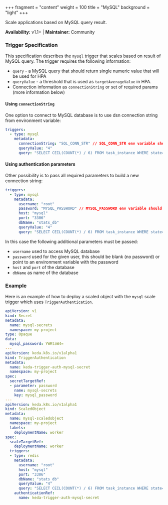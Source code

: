 +++
fragment = "content"
weight = 100
title = "MySQL"
background = "light"
+++

Scale applications based on MySQL query result.

**Availability:** v1.1+ | **Maintainer:** Community

<!--more-->

### Trigger Specification

This specification describes the `mysql` trigger that scales based on result of MySQL query.
The trigger requires the following information:
- `query` - a MySQL query that should return single numeric value that will be used for HPA
- `queryValue` - a threshold that is used as `targetAverageValue` in HPA. 
- Connection information as `connectionString` or set of required params (more information below)

#### Using `connectionString`
One option to connect to MySQL database is to use dsn connection string from environment variable:
```yaml
triggers:
  - type: mysql
    metadata:
      connectionString: "SQL_CONN_STR" // SQL_CONN_STR env variable should point to valid connection string
      queryValue: "4"
      query: "SELECT CEIL(COUNT(*) / 6) FROM task_instance WHERE state='running' OR state='queued'"
```

#### Using authentication parameters
Other possibility is to pass all required parameters to build a new connection string:
```yaml
triggers:
  - type: mysql
    metadata:
      username: "root"
      password: "MYSQL_PASSWORD" // MYSQL_PASSWORD env variable should point to the password
      host: "mysql"
      port: "3306"
      dbName: "stats_db"
      queryValue: "4"
      query: "SELECT CEIL(COUNT(*) / 6) FROM task_instance WHERE state='running' OR state='queued'"
```
In this case the following additional parameters must be passed:
- `username` used to access MySQL database
- `password` used for the given user, this should be blank (no password) or point to an environment
 variable with the password
- `host` and `port` of the database
- `dbName` as name of the database

### Example

Here is an example of how to deploy a scaled object with the `mysql` scale trigger which uses
 `TriggerAuthentication`.

```yaml
apiVersion: v1
kind: Secret
metadata:
  name: mysql-secrets
  namespace: my-project
type: Opaque
data:
  mysql_password: YWRtaW4=
---
apiVersion: keda.k8s.io/v1alpha1
kind: TriggerAuthentication
metadata:
  name: keda-trigger-auth-mysql-secret
  namespace: my-project
spec:
  secretTargetRef:
  - parameter: password
    name: mysql-secrets
    key: mysql_password
---
apiVersion: keda.k8s.io/v1alpha1
kind: ScaledObject
metadata:
  name: mysql-scaledobject
  namespace: my-project
  labels:
    deploymentName: worker
spec:
  scaleTargetRef:
    deploymentName: worker
  triggers:
  - type: redis
    metadata:
      username: "root"
      host: "mysql"
      port: "3306"
      dbName: "stats_db"
      queryValue: "4"
      query: "SELECT CEIL(COUNT(*) / 6) FROM task_instance WHERE state='running' OR state='queued'"
    authenticationRef:
      name: keda-trigger-auth-mysql-secret
```
